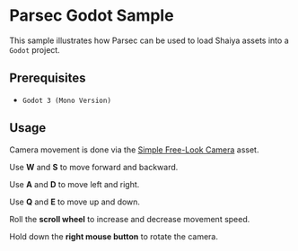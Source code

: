 # Parsec Godot Sample
This sample illustrates how Parsec can be used to load Shaiya assets into a `Godot` project.

## Prerequisites
- `Godot 3 (Mono Version)`

## Usage
Camera movement is done via the [Simple Free-Look Camera](https://godotengine.org/asset-library/asset/701) asset.

Use **W** and **S** to move forward and backward.

Use **A** and **D** to move left and right.

Use **Q** and **E** to move up and down.

Roll the **scroll wheel** to increase and decrease movement speed.

Hold down the **right mouse button** to rotate the camera.